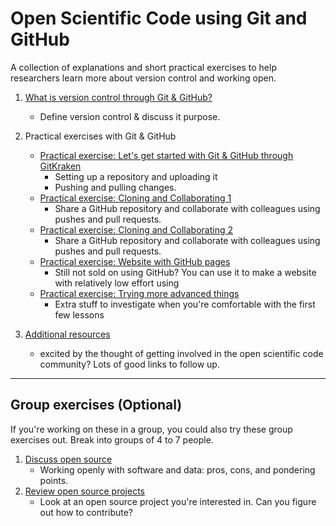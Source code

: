 
# Open Scientific Code using Git and GitHub  

A collection of explanations and short practical exercises to help researchers learn more about version control and working open.

1. [What is version control through Git & GitHub?](02-what-is-version-control)
    - Define version control & discuss it purpose.  
2. Practical exercises with Git & GitHub
    - [Practical exercise: Let's get started with Git & GitHub through GitKraken](practicalexercises/github/git-01-lets-get-started-with-github)
        - Setting up a repository and uploading it
        - Pushing and pulling changes.
    - [Practical exercise: Cloning and Collaborating 1](practicalexercises/github/git-03-cloning-and-collaborating)
        - Share a GitHub repository and collaborate with colleagues using pushes and pull requests.
    - [Practical exercise: Cloning and Collaborating 2](practicalexercises/github/git-04-more-cloning-and-collaborating)
        - Share a GitHub repository and collaborate with colleagues using pushes and pull requests.
    - [Practical exercise: Website with GitHub pages](practicalexercises/github/git-02-websites-with-github-pages)
        - Still not sold on using GitHub? You can use it to make a website with relatively low effort using 
    - [Practical exercise: Trying more advanced things](practicalexercises/github/git-05-more-advanced-things-to-think-about)
        - Extra stuff to investigate when you're comfortable with the first few lessons
  
3. [Additional resources](05-additional-resources)
    - excited by the thought of getting involved in the open scientific code community? Lots of good links to follow up.

---

## Group exercises (Optional)

If you're working on these in a group, you could also try these group exercises out. Break into groups of 4 to 7 people.

1. [Discuss open source](group-activities/01-discuss-open-source)
    - Working openly with software and data: pros, cons, and pondering points.
2. [Review open source projects](group-activities/02-review-open-source-projects)
    - Look at an open source project you're interested in. Can you figure out how to contribute?
